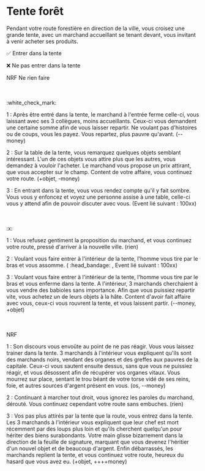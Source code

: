 # Tente forêt

Pendant votre route forestière en direction de la ville, vous croisez une grande tente, avec un marchand accueillant se tenant devant, vous invitant à venir acheter ses produits.

:white_check_mark: Entrer dans la tente

:x: Ne pas entrer dans la tente

NRF Ne rien faire

<br/>
<br/>
:white_check_mark: 

1 : Après être entré dans la tente, le marchand à l'entrée ferme celle-ci, vous laissant avec ses 3 collègues, moins accueillants. Ceux-ci vous demandent une certaine somme afin de vous laisser repartir. Ne voulant pas d'histoires ou de coups, vous les payez. Vous repartez, plus pauvre qu'avant. (--money)

2 : Sur la table de la tente, vous remarquez quelques objets semblant intéressant. L'un de ces objets vous attire plus que les autres, vous demandez à vouloir l'acheter. Le marchand vous propose un prix attirant, que vous accepter sur le champ. Content de votre affaire, vous continuez votre route. (+objet, -money)

3 : En entrant dans la tente, vous vous rendez compte qu'il y fait sombre. Vous vous y enfoncez et voyez une personne assise à une table, celle-ci vous y attend afin de pouvoir discuter avec vous. (Event lié suivant : 100xx)

<br/>
<br/>
:x:

1 : Vous refusez gentiment la proposition du marchand, et vous continuez votre route, pressé d'arriver à la nouvelle ville. (rien)

2 : Voulant vous faire entrer à l'intérieur de la tente, l'homme vous tire par le bras et vous assomme. ( :head_bandage:  , Event lié suivant : 100xx)

3 : Voulant vous faire entrer à l'intérieur de la tente, l'homme vous tire par le bras et vous enferme dans la tente. A l'intérieur, 3 marchands cherchaient à vous vendre des babioles sans importance. Afin que vous puissiez repartir vite, vous achetez un de leurs objets à la hâte. Content d'avoir fait affaire avec vous, ceux-ci vous rouvrent la tente, et vous laissent partir. (--money, +objet)

<br/>
<br/>
NRF

1 : Son discours vous envoûte au point de ne pas réagir. Vous vous laissez trainer dans la tente. 3 marchands à l'intérieur vous expliquent qu'ils sont des marchands noirs, vendant des organes et des greffes aux pauvres de la capitale. Ceux-ci vous sautent ensuite dessus, sans que vous ne puissiez réagir, et vous désossent afin de récupérer vos organes vitaux. Vous mourrez sur place, sentant le trou béant de votre torse vidé de ses reins, foie, et autres sources d'argent présent en vous. (os, --money)

2 : Continuant à marcher tout droit, vous ignorez les paroles du marchand, dérouté. Vous continuez cependant votre route sans embuches. (rien)

3 : Vos pas plus attirés par la tente que la route, vous entrez dans la tente. Les 3 marchands à l'intérieur vous expliquent que leur chef est mort récemment par des loups plus loin et qu'ils cherchent quelqu'un pour hériter des biens surabondants. Votre main glisse bizarrement dans la direction de la feuille de signature, marquant que vous devenez l'héritier d'un nouvel objet et de beaucoup d'argent. Enfin débarrassés, les marchands replient la tente, et vous continuez votre route, heureux du hasard que vous avez eu. (+objet, ++++money)
